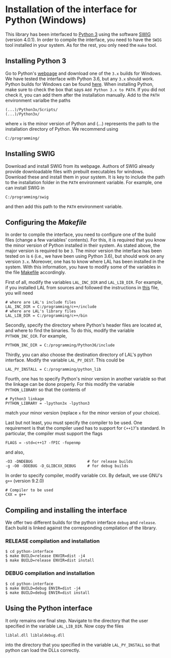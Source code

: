 # Installation of the interface for Python (Windows)

This library has been interfaced to [Python 3](https://www.python.org/) using the software [SWIG](http://www.swig.org/) (version 4.0.1). In order to compile the interface, you need to have the `SWIG` tool installed in your system. As for the rest, you only need the `make` tool.

## Installing Python 3

Go to Python's [webpage](https://www.python.org/) and download one of the `3.x` builds for Windows. We have tested the interface with Python 3.6, but any `3.x` should work. Python builds for Windows can be found [here](https://www.python.org/downloads/windows/). When installing Python, make sure to check the box that says `Add Python 3.x to PATH`. If you did not check it, you can add them after the installation manually. Add to the `PATH` environment varialbe the paths

	(...)/Python3x/Scripts/
	(...)/Python3x/

where `x` is the minor version of Python and (...) represents the path to the installation directory of Python. We recommend using

	C:/programming/

## Installing SWIG

Download and install SWIG from its webpage. Authors of SWIG already provide downloadable files with prebuilt executables for windows. Download these and install them in your system. It is key to include the path to the installation folder in the `PATH` environment variable. For example, one can install SWIG in

	C:/programming/swig

and then add this path to the `PATH` environment variable.

## Configuring the _Makefile_

In order to compile the interface, you need to configure one of the build files (change a few variables' contents). For this, it is required that you know the minor version of Python installed in their system. As stated above, the major version is required to be `3`. The minor version the interface has been tested on is `6` (i.e., we have been using Python 3.6), but should work on any version `3.x`. Moreover, one has to know where LAL has been installed in the system. With this information, you have to modify some of the variables in the file [Makefile](https://github.com/lluisalemanypuig/linear-arrangement-library/blob/master/python-interface/Makefile) accordingly.

First of all, modify the variables `LAL_INC_DIR` and `LAL_LIB_DIR`. For example, if you installed LAL from sources and followed the instructions in [this](https://github.com/lluisalemanypuig/linear-arrangement-library/blob/master/instructions/compilation-library-windows.md) file, you will need

	# where are LAL's include files
	LAL_INC_DIR = C:/programming/c++/include
	# where are LAL's library files
	LAL_LIB_DIR = C:/programming/c++/bin

Secondly, specify the directory where Python's header files are located at, and where to find the binaries. To do this, modify the variable `PYTHON_INC_DIR`. For example, 

	PYTHON_INC_DIR = C:/programming/Python36/include

Thirdly, you can also choose the destination directory of LAL's python interface. Modify the variable `LAL_PY_DEST`. This could be

	LAL_PY_INSTALL = C:/programming/python_lib

Fourth, one has to specify Python's minor version in another variable so that the linkage can be done properly. For this modify the variable `PYTHON_LIBRARY` so that the contents of

	# Python3 linkage
	PYTHON_LIBRARY = -lpython3x -lpython3

match your minor version (replace `x` for the minor version of your choice).

Last but not least, you must specify the compiler to be used. One requirement is that the compiler used has to support for `C++17`'s standard. In particular, the compiler must support the flags

	FLAGS = -std=c++17 -fPIC -fopenmp

and also,

	-O3 -DNDEBUG                        # for release builds
	-g -O0 -DDEBUG -D_GLIBCXX_DEBUG     # for debug builds

In order to specify compiler, modify variable `CXX`. By default, we use GNU's `g++` (version 9.2.0)

	# Compiler to be used
	CXX = g++

## Compiling and installing the interface

We offer two different builds for the python interface `debug` and `release`. Each build is linked against the corresponding compilation of the library.

### RELEASE compilation and installation

	$ cd python-interface
	$ make BUILD=release ENVIR=dist -j4
	$ make BUILD=release ENVIR=dist install

### DEBUG compilation and installation

	$ cd python-interface
	$ make BUILD=debug ENVIR=dist -j4
	$ make BUILD=debug ENVIR=dist install

## Using the Python interface

It only remains one final step. Navigate to the directory that the user specified in the variable `LAL_LIB_DIR`. Now copy the files

	liblal.dll liblaldebug.dll

into the directory that you specified in the variable `LAL_PY_INSTALL` so that python can load the DLLs correctly.
